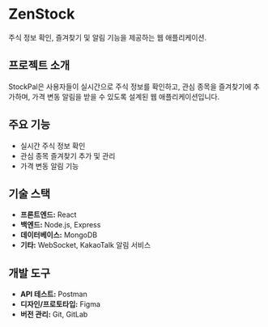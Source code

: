 # ZenStock
주식 정보 확인, 즐겨찾기 및 알림 기능을 제공하는 웹 애플리케이션.

## 프로젝트 소개
StockPal은 사용자들이 실시간으로 주식 정보를 확인하고, 관심 종목을 즐겨찾기에 추가하며, 가격 변동 알림을 받을 수 있도록 설계된 웹 애플리케이션입니다.

## 주요 기능
- 실시간 주식 정보 확인
- 관심 종목 즐겨찾기 추가 및 관리
- 가격 변동 알림 기능

## 기술 스택
- **프론트엔드:** React
- **백엔드:** Node.js, Express
- **데이터베이스:** MongoDB
- **기타:** WebSocket, KakaoTalk 알림 서비스

## 개발 도구
- **API 테스트:** Postman
- **디자인/프로토타입:** Figma
- **버전 관리:** Git, GitLab




